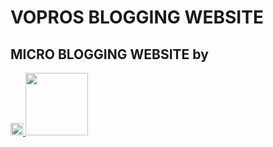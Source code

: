 
# VOPROS BLOGGING WEBSITE
## MICRO BLOGGING WEBSITE by 


 <a href="https://sonarcloud.io/summary/new_code?id=swapnil9825_vopros.github.io" target="_blank" >
    <img src="https://sonarcloud.io/api/project_badges/measure?project=swapnil9825_vopros.github.io&metric=alert_status"  height="20" />
 </a> 
 <a href="https://sonarcloud.io/summary/new_code?id=swapnil9825_vopros.github.io" target="_blank" >
    <img src="https://sonarcloud.io/api/project_badges/quality_gate?project=swapnil9825_vopros.github.io"  height="100" />
 </a> 
 
 
